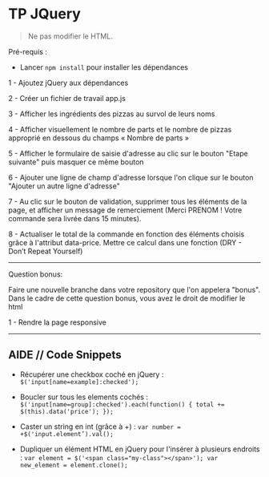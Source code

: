 TP JQuery
============

> Ne pas modifier le HTML.

Pré-requis : 
- Lancer `npm install` pour installer les dépendances

1 - Ajoutez jQuery aux dépendances

2 - Créer un fichier de travail app.js

3 - Afficher les ingrédients des pizzas au survol de leurs noms 

4 - Afficher visuellement le nombre de parts et le nombre de pizzas approprié en dessous du champs « Nombre de parts »

5 - Afficher le formulaire de saisie d'adresse au clic sur le bouton "Etape suivante" puis masquer ce même bouton

6 - Ajouter une ligne de champ d'adresse lorsque l'on clique sur le bouton "Ajouter un autre ligne d'adresse"

7 - Au clic sur le bouton de validation, supprimer tous les éléments de la page, et afficher un message de remerciement (Merci PRENOM ! Votre commande sera livrée dans 15 minutes).

8 - Actualiser le total de la commande en fonction des éléments choisis grâce à l'attribut data-price. Mettre ce calcul dans une fonction (DRY - Don’t Repeat Yourself)


----------


Question bonus:

Faire une nouvelle branche dans votre repository que l'on appelera "bonus". Dans le cadre de cette question bonus, vous avez le droit de modifier le html

1 - Rendre la page responsive


----------


AIDE // Code Snippets
---------------------

- Récupérer une checkbox coché en jQuery :
`$('input[name=example]:checked');`

- Boucler sur tous les elements cochés :
`$('input[name=group]:checked').each(function() {
	total += $(this).data('price');
});`

- Caster un string en int (grâce à +) :
`var number = +$('input.element’).val();`

- Dupliquer un élément HTML en jQuery pour l'insérer à plusieurs endroits :
`var element = $('<span class="my-class"></span>');
var new_element = element.clone();`
